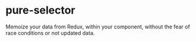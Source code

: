 # pure-selector
Memoize your data from Redux, within your component, without the fear of race conditions or not updated data.
